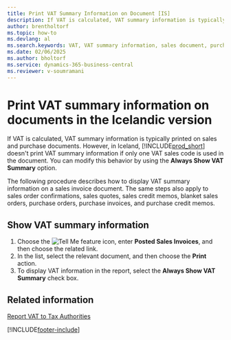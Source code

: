 ```yaml
---
title: Print VAT Summary Information on Document [IS]
description: If VAT is calculated, VAT summary information is typically printed on the sales and purchase documents.
author: brentholtorf
ms.topic: how-to
ms.devlang: al
ms.search.keywords: VAT, VAT summary information, sales document, purchase document
ms.date: 02/06/2025
ms.author: bholtorf
ms.service: dynamics-365-business-central
ms.reviewer: v-soumramani
---
```


# Print VAT summary information on documents in the Icelandic version

If VAT is calculated, VAT summary information is typically printed on sales and purchase documents. However, in Iceland, [!INCLUDE[prod_short](../../includes/prod_short.md)] doesn't print VAT summary information if only one VAT sales code is used in the document. You can modify this behavior by using the **Always Show VAT Summary** option.  

The following procedure describes how to display VAT summary information on a sales invoice document. The same steps also apply to sales order confirmations, sales quotes, sales credit memos, blanket sales orders, purchase orders, purchase invoices, and purchase credit memos.  

## Show VAT summary information  

1. Choose the ![Tell Me feature](../../media/ui-search/search_small.png "Tell me what you want to do") icon, enter **Posted Sales Invoices**, and then choose the related link.  
1. In the list, select the relevant document, and then choose the **Print** action.  
1. To display VAT information in the report, select the **Always Show VAT Summary** check box.  

## Related information

[Report VAT to Tax Authorities](../../finance-how-report-vat.md)

[!INCLUDE[footer-include](../../includes/footer-banner.md)]
